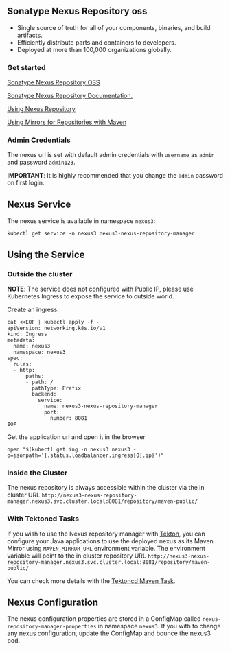 ## Sonatype Nexus Repository oss

* Single source of truth for all of your components, binaries, and build artifacts.
* Efficiently distribute parts and containers to developers.
* Deployed at more than 100,000 organizations globally.

### Get started

[Sonatype Nexus Repository OSS](https://www.sonatype.com/products/repository-oss)

[Sonatype Nexus Repository Documentation.](https://help.sonatype.com/docs?topnav=true)

[Using Nexus Repository](https://blog.sonatype.com/using-nexus-3-as-your-repository-part-1-maven-artifacts)

[Using Mirrors for Repositories with Maven](https://maven.apache.org/guides/mini/guide-mirror-settings.html)

### Admin Credentials

The nexus url is set with default admin credentials with `username` as `admin` and password `admin123`. 

__IMPORTANT__: It is highly recommended that you change the `admin` password on first login.

## Nexus Service 

The nexus service is available in namespace `nexus3`:

```shell
kubectl get service -n nexus3 nexus3-nexus-repository-manager
```

## Using the Service

### Outside the cluster

__NOTE__: The service does not configured with Public IP, please use Kubernetes Ingress to expose the service to outside world.

Create an ingress:

```shell
cat <<EOF | kubectl apply -f -
apiVersion: networking.k8s.io/v1
kind: Ingress
metadata:
  name: nexus3
  namespace: nexus3
spec:
  rules:
  - http:
      paths:
      - path: /
        pathType: Prefix
        backend:
          service:
            name: nexus3-nexus-repository-manager
            port:
              number: 8081
EOF
```

Get the application url and open it in the browser

```shell
open "$(kubectl get ing -n nexus3 nexus3 -o=jsonpath='{.status.loadbalancer.ingress[0].ip}')"
```

### Inside the Cluster

The nexus repository is always accessible within the cluster via the in cluster URL `http://nexus3-nexus-repository-manager.nexus3.svc.cluster.local:8081/repository/maven-public/`

### With Tektoncd Tasks

If you wish to use the Nexus repository manager with [Tekton](https://tekton.dev), you can configure your Java applications to use the deployed nexus as its Maven Mirror using `MAVEN_MIRROR_URL` environment variable. The environment variable will point to the in cluster repository URL `http://nexus3-nexus-repository-manager.nexus3.svc.cluster.local:8081/repository/maven-public/`

You can check more details with the [Tektoncd Maven Task](https://hub.tekton.dev/tekton/task/maven).

## Nexus Configuration

The nexus configuration properties are stored in a ConfigMap called `nexus-repository-manager-properties` in namespace `nexus3`. If you with to change any nexus configuration, update the ConfigMap and bounce the nexus3 pod.
